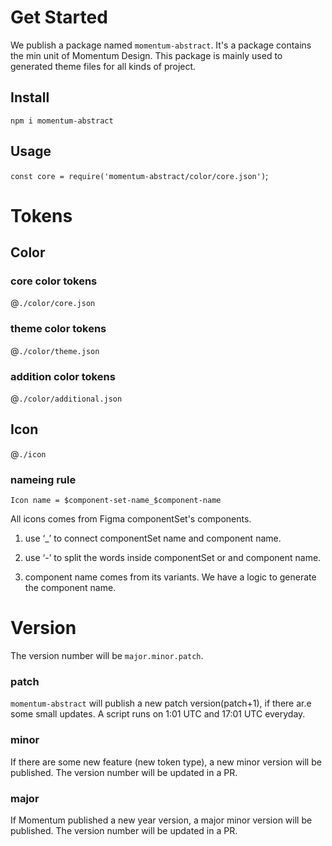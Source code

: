 # Get Started

We publish a package named  `momentum-abstract`. It's a package contains the min unit of Momentum Design.
This package is mainly used to generated theme files for all kinds of project.
## Install

`npm i momentum-abstract`

## Usage

`const core = require('momentum-abstract/color/core.json')`;

# Tokens

## Color

### core color tokens
@`./color/core.json`

### theme color tokens
@`./color/theme.json`

### addition color tokens
@`./color/additional.json`

## Icon

@`./icon`

### nameing rule

`Icon name = $component-set-name_$component-name`

All icons comes from Figma componentSet's components.

1. use ‘_’ to connect componentSet name and component name.

2. use ‘-’ to split the words inside componentSet or and component name.

3. component name comes from its variants. We have a logic to generate the component name.

# Version

The version number will be `major.minor.patch`.

### patch

`momentum-abstract`  will publish a new patch version(patch+1), if there ar.e some small updates. A script runs on 1:01 UTC and 17:01 UTC everyday.
        
### minor

If there are some new feature (new token type), a new minor version will be published. The version number will be updated in a PR.

### major

If Momentum published a new year version, a major minor version will be published. The version number will be updated in a PR.


